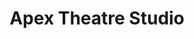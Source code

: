 ---
title: Apex Theatre Studio
layout: theatres
active: true
featured_image: Apex_Theatre_Studio.png
featured_image_attr:
featured_image_alt:
featured_image_caption:
Founded: 2013
Address: |
    425 West Town Place, Unit 112
    St. Augustine, FL 32092
Socials:
  Facebook: apextheatrejax
  Twitter: apextheatrejax
  Instagram: apextheatrejax
  Website: http://www.apextheatrejax.com
Phone: 
---
